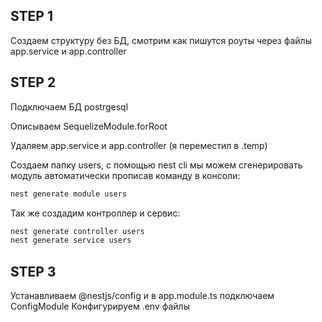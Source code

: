 ## STEP 1 
Создаем структуру без БД, смотрим как пишутся роуты через файлы 
app.service и app.controller

## STEP 2
Подключаем БД postrgesql

Описываем SequelizeModule.forRoot

Удаляем app.service и app.controller (я переместил в .temp)

Создаем папку users, с помощью nest cli мы можем сгенерировать модуль автоматически прописав команду в консоли:

```bash
nest generate module users   
```

Так же создадим контроллер и сервис:
```bash
nest generate controller users   
nest generate service users   
```

## STEP 3
Устанавливаем  @nestjs/config и в app.module.ts подключаем ConfigModule
Конфигурируем .env файлы